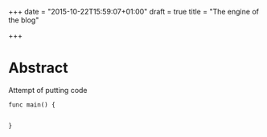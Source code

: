 +++
date = "2015-10-22T15:59:07+01:00"
draft = true
title = "The engine of the blog"

+++

# Abstract

Attempt of putting code
```golang
func main() {


}
```
